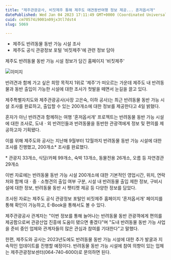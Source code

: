 ```yaml
---
title: "제주관광공사, 비짓제주 통해 제주도 애견동반여행 정보 제공... 혼저옵서개"
datePublished: Wed Jan 04 2023 17:11:49 GMT+0000 (Coordinated Universal Time)
cuid: cm70574i9001n09jx3tl7dst4
slug: 5069

---
```



- 제주도 반려동물 동반 가능 시설 조사
- 제주도 공식 관광정보 포털 '비짓제주'에 관련 정보 담아

제주도 반려동물 동반 가능 시설 정보가 담긴 홈페이지 '비짓제주'

![이미지](https://cdn.hashnode.com/res/hashnode/image/upload/v1739257815652/166247c3-5d68-4417-89a1-95fcf5e0dfe8.jpeg)

반려견과 함께 가고 싶은 희망 목적지 1위로 '제주'가 떠오르는 가운데 제주도 내 반려동물과 동반 출입이 가능한 시설에 대한 조사가 첫발을 떼면서 눈길을 끌고 있다.

제주특별자치도와 제주관광공사(사장 고은숙, 이하 공사)는 최근 반려동물 동반 가능 시설 조사를 완료하고, 출입할 수 있는 200개소에 대한 정보를 제공한다고 4일 밝혔다.

혼자가 아닌 반려견과 함께하는 여행 '혼저옵서개' 프로젝트는 반려동물 동반 가능 시설에 대한 조사로, 도내ㆍ외 반려인들과 반려동물을 동반한 관광객에게 정보 및 편의를 제공하고자 기획됐다.

이를 위해 제주도와 공사는 지난해 9월부터 12월까지 반려동물 동반 가능 시설에 대한 조사를 진행했고, 200개소* 조사를 완료했다.

* 관광지 33개소, 식당/카페 99개소, 숙박 13개소, 동물전용 26개소, 오름 등 자연경관 29개소

이번 자료에는 반려동물 동반 가능 시설 200개소에 대한 기본적인 영업시간, 위치, 연락처와 함께 대ㆍ중ㆍ소형견의 출입 여부 구분, 시설 내 반려동물 출입 제한 정보, 구비시설에 대한 정보, 반려동물 동반 시 펫티켓 제공 등 다양한 정보를 담았다.

조사된 자료는 제주도 공식 관광정보 포털인 비짓제주 홈페이지 '혼저옵서개' 페이지를 통해 확인이 가능하고, E-Book을 통해서도 볼 수 있다.

제주관광공사 관계자는 "이번 정보를 통해 늘어나는 반려동물 동반 관광객에게 편의를 제공함으로써 관광산업 진흥에 도움이 됐으면 좋겠다"며 "도내 반려동물 동반 가능 사업을 준비 중인 업체와 관계자들의 많은 관심과 참여를 기대한다"고 말했다.

한편, 제주도와 공사는 2023년도에도 반려동물 동반 가능 시설에 대한 추가 발굴과 지속적인 업데이트를 진행할 예정이다. 반려동물 동반 가능 시설에 참여 의향이 있는 업체는 제주관광정보센터(064-740-6000)로 문의하면 된다.